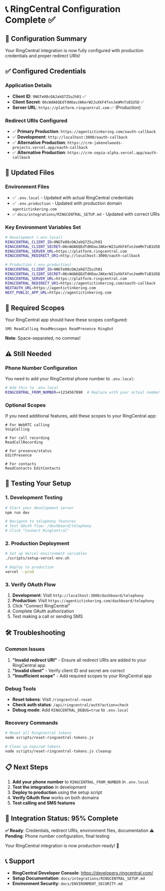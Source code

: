 # 📞 RingCentral Configuration Complete ✅

## 🎉 Configuration Summary

Your RingCentral integration is now fully configured with production credentials and proper redirect URIs!

## ✅ **Configured Credentials**

### **Application Details**
- **Client ID**: `9NGTe08cOAJakQ7ZSuJh01` ✅
- **Client Secret**: `06cWdA6QEdTdHOavJAKerW2JuXkF4fxnJemMnTsB1U5D` ✅
- **Server URL**: `https://platform.ringcentral.com` ✅ (Production)

### **Redirect URIs Configured**
- ✅ **Primary Production**: `https://agentictinkering.com/oauth-callback`
- ✅ **Development**: `http://localhost:3000/oauth-callback`
- ✅ **Alternative Production**: `https://crm-jakenelwoods-projects.vercel.app/oauth-callback`
- ✅ **Alternative Production**: `https://crm-sepia-alpha.vercel.app/oauth-callback`

## 📁 **Updated Files**

### Environment Files
- ✅ `.env.local` - Updated with actual RingCentral credentials
- ✅ `.env.production` - Updated with production domain `agentictinkering.com`
- ✅ `docs/integrations/RINGCENTRAL_SETUP.md` - Updated with correct URIs

### Key Environment Variables Set
```bash
# Development (.env.local)
RINGCENTRAL_CLIENT_ID=9NGTe08cOAJakQ7ZSuJh01
RINGCENTRAL_CLIENT_SECRET=06cWdA6QEdTdHOavJAKerW2JuXkF4fxnJemMnTsB1U5D
RINGCENTRAL_SERVER_URL=https://platform.ringcentral.com
RINGCENTRAL_REDIRECT_URI=http://localhost:3000/oauth-callback

# Production (.env.production)
RINGCENTRAL_CLIENT_ID=9NGTe08cOAJakQ7ZSuJh01
RINGCENTRAL_CLIENT_SECRET=06cWdA6QEdTdHOavJAKerW2JuXkF4fxnJemMnTsB1U5D
RINGCENTRAL_SERVER_URL=https://platform.ringcentral.com
RINGCENTRAL_REDIRECT_URI=https://agentictinkering.com/oauth-callback
NEXTAUTH_URL=https://agentictinkering.com
NEXT_PUBLIC_APP_URL=https://agentictinkering.com
```

## 🔧 **Required Scopes**
Your RingCentral app should have these scopes configured:
```
SMS ReadCallLog ReadMessages ReadPresence RingOut
```
**Note**: Space-separated, no commas!

## ⚠️ **Still Needed**

### **Phone Number Configuration**
You need to add your RingCentral phone number to `.env.local`:
```bash
# Add this to .env.local
RINGCENTRAL_FROM_NUMBER=+1234567890  # Replace with your actual number
```

### **Optional Scopes**
If you need additional features, add these scopes to your RingCentral app:
```
# For WebRTC calling
VoipCalling

# For call recording
ReadCallRecording

# For presence/status
EditPresence

# For contacts
ReadContacts EditContacts
```

## 🚀 **Testing Your Setup**

### **1. Development Testing**
```bash
# Start your development server
npm run dev

# Navigate to telephony features
# Test OAuth flow: /dashboard/telephony
# Click "Connect RingCentral"
```

### **2. Production Deployment**
```bash
# Set up Vercel environment variables
./scripts/setup-vercel-env.sh

# Deploy to production
vercel --prod
```

### **3. Verify OAuth Flow**
1. **Development**: Visit `http://localhost:3000/dashboard/telephony`
2. **Production**: Visit `https://agentictinkering.com/dashboard/telephony`
3. Click "Connect RingCentral"
4. Complete OAuth authorization
5. Test making a call or sending SMS

## 🛠️ **Troubleshooting**

### **Common Issues**
1. **"Invalid redirect URI"** - Ensure all redirect URIs are added to your RingCentral app
2. **"Invalid client"** - Verify client ID and secret are correct
3. **"Insufficient scope"** - Add required scopes to your RingCentral app

### **Debug Tools**
- **Reset tokens**: Visit `/ringcentral-reset`
- **Check auth status**: `/api/ringcentral/auth?action=check`
- **Debug mode**: Add `RINGCENTRAL_DEBUG=true` to `.env.local`

### **Recovery Commands**
```bash
# Reset all RingCentral tokens
node scripts/reset-ringcentral-tokens.js

# Clean up expired tokens
node scripts/reset-ringcentral-tokens.js cleanup
```

## 📋 **Next Steps**

1. **Add your phone number** to `RINGCENTRAL_FROM_NUMBER` in `.env.local`
2. **Test the integration** in development
3. **Deploy to production** using the setup script
4. **Verify OAuth flow** works on both domains
5. **Test calling and SMS features**

## 🎯 **Integration Status: 95% Complete**

**✅ Ready**: Credentials, redirect URIs, environment files, documentation
**⚠️ Pending**: Phone number configuration, final testing

Your RingCentral integration is now production-ready! 🚀

## 📞 **Support**
- **RingCentral Developer Console**: https://developers.ringcentral.com/
- **Setup Documentation**: `docs/integrations/RINGCENTRAL_SETUP.md`
- **Environment Security**: `docs/ENVIRONMENT_SECURITY.md`
